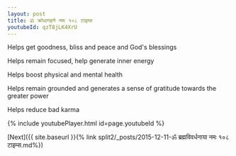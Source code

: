 ```yaml
---
layout: post
title: ॐ क्रोधागहने नमः १०८ टाइम्स
youtubeId: qzT8jLK4XrU
---
```

 
 
Helps get goodness, bliss and peace and God's blessings
 
Helps remain focused, help generate inner energy 
 
Helps boost physical and mental health 
 
Helps remain grounded and generates a sense of gratitude towards the greater power 
 
Helps reduce bad karma
 
 
 
 


{% include youtubePlayer.html id=page.youtubeId %}
 
[Next]({{ site.baseurl }}{% link  split2/_posts/2015-12-11-ॐ ब्रह्मविवर्धनाया नमः १०८ टाइम्स.md%})
 
